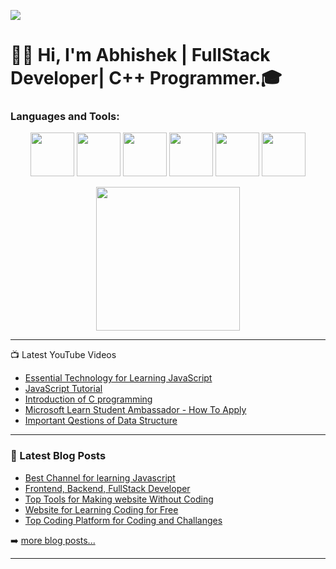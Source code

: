 ![](https://komarev.com/ghpvc/?username=ayan-biswas0412)
# 👋👨‍ Hi, I'm Abhishek | FullStack Developer| C++ Programmer.🎓‍

### Languages and Tools:
 
<p align="center">
  <img src="https://raw.githubusercontent.com/ShahriarShafin/ShahriarShafin/main/Assets/html.gif" width="70">
  <img src="https://raw.githubusercontent.com/ShahriarShafin/ShahriarShafin/main/Assets/css.gif" width="70">
  <img src="https://raw.githubusercontent.com/ShahriarShafin/ShahriarShafin/main/Assets/js.webp" width="70">
  <img src="https://raw.githubusercontent.com/ShahriarShafin/ShahriarShafin/main/Assets/bootstrap.gif" width="70">
  <img src="https://raw.githubusercontent.com/ShahriarShafin/ShahriarShafin/main/Assets/github.webp" width="70">
  <img src="https://raw.githubusercontent.com/ShahriarShafin/ShahriarShafin/main/Assets/vscode.webp" width="70">
 
</p>

<p align="Center" ><img src="https://camo.githubusercontent.com/3b7c592ede97b6138ffd4b1cc1541c2f3b11fd39/687474703a2f2f33312e6d656469612e74756d626c722e636f6d2f31376665613932306666333665663466356238373764353231366137616164392f74756d626c725f6d6f39786a65387a5a34317163626975666f315f313238302e676966" height="230px" width ="230px"></p>


---

📺 Latest YouTube Videos

<!-- YOUTUBE-VIDEOS-LIST:START -->
- [Essential Technology for Learning JavaScript](https://youtu.be/UI2_JwZJKZQ)
- [JavaScript Tutorial](https://youtube.com/playlist?list=PLEpXU8c1IB5ed_odPPFR4PYOLxRitDDeP)
- [Introduction of C programming](https://youtube.com/playlist?list=PLEpXU8c1IB5fUk3dXcC_ZeZXX8Js9DHqp)
- [Microsoft Learn Student Ambassador - How To Apply](https://youtu.be/jxvtSzh5s5g)
- [Important Qestions of Data Structure](https://youtu.be/HD7U7EfFJJI)
<!-- YOUTUBE-VIDEOS-LIST:END -->
---

### 📕 Latest Blog Posts

<!-- BLOG-POST-LIST:START -->
- [Best Channel for learning Javascript](https://medium.com/@Abhishek_rawe/10-best-youtube-channels-for-learning-javascript-595b3d0b2df5)
- [Frontend, Backend, FullStack Developer](https://medium.com/@Abhishek_rawe/what-is-a-front-end-back-end-full-stack-developer-122ea0a8f0b0)
- [Top Tools for Making website Without Coding](https://medium.com/@Abhishek_rawe/tools-to-make-websites-without-coding-skills-e94990497f03)
- [Website for Learning Coding for Free](https://medium.com/@Abhishek_rawe/website-to-learn-coding-for-free-845926961337)
- [Top Coding Platform for Coding and Challanges ](https://medium.com/@Abhishek_rawe/top-5-popular-website-for-coding-challenges-and-for-practices-9d32e06f691b)
<!-- BLOG-POST-LIST:END -->

➡️ [more blog posts...](https://medium.com/@Abhishek_rawe)

---

[website]: https://abhishekrawe.github.io/abportfolio/
[medium]: https://medium.com/@Abhishek_rawe
[twitter]: https://twitter.com/codeSTACKr
[youtube]: https://youtube.com/abhishekrawe
[instagram]: https://instagram.com/abhishek_rawe
[linkedin]: https://www.linkedin.com/in/abhishek-rawe-11b4011aa
[webdevplaylist]: https://www.youtube.com/playlist?list=PLkwxH9e_vrAJ0WbEsFA9W3I1W-g_BTsbt
[jsplaylist]: https://www.youtube.com/playlist?list=PLkwxH9e_vrALRJKu7wfXby3MKeflhTu6B
[cssplaylist]: https://www.youtube.com/playlist?list=PLkwxH9e_vrALSdvZuEh6gqQdmDoDIoqz4
[reactplaylist]: https://www.youtube.com/playlist?list=PLkwxH9e_vrAK4TdffpxKY3QGyHCpxFcQ0



